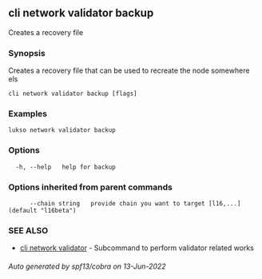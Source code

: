 ## cli network validator backup

Creates a recovery file

### Synopsis

Creates a recovery file that can be used to recreate the node somewhere els

```
cli network validator backup [flags]
```

### Examples

```
lukso network validator backup
```

### Options

```
  -h, --help   help for backup
```

### Options inherited from parent commands

```
      --chain string   provide chain you want to target [l16,...] (default "l16beta")
```

### SEE ALSO

* [cli network validator](cli_network_validator.md)	 - Subcommand to perform validator related works

###### Auto generated by spf13/cobra on 13-Jun-2022
